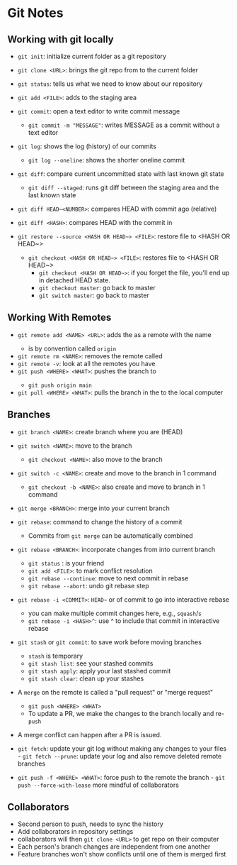 # Git Notes

## Working with git locally

- `git init`: initialize current folder as a git repository
- `git clone <URL>`: brings the git repo from <URL> to the current folder
- `git status`: tells us what we need to know about our repository

- `git add <FILE>`: adds <FILE> to the staging area
- `git commit`: open a text editor to write commit message
  - `git commit -m "MESSAGE"`: writes MESSAGE as a commit without a text editor

- `git log`: shows the log (history) of our commits
  - `git log --oneline`: shows the shorter oneline commit

- `git diff`: compare current uncommitted state with last known git state
  - `git diff --staged`: runs git diff between the staging area and the last known state
- `git diff HEAD~<NUMBER>`: compares HEAD with commit <NUMBER> ago (relative)
- `git diff <HASH>`: compares HEAD with the commit in <HASH>

- `git restore --source <HASH OR HEAD~> <FILE>`: restore file to <HASH OR HEAD~>
  - `git checkout <HASH OR HEAD~> <FILE>`: restores file to <HASH OR HEAD~>
    - `git checkout <HASH OR HEAD~>`: if you forget the file, you'll end up in detached HEAD state.
    - `git checkout master`: go back to master
    - `git switch master`: go back to master

## Working With Remotes

- `git remote add <NAME> <URL>`: adds the <URL> as a remote with the name <NAME>
  - <NAME> is by convention called `origin`
- `git remote rm <NAME>`: removes the remote called <NAME>
- `git remote -v`: look at all the remotes you have
- `git push <WHERE> <WHAT>`: pushes the <WHAT> branch to <WHERE>
  - `git push origin main`
- `git pull <WHERE> <WHAT>`: pulls the <WHAT> branch in the <WHERE> to the local computer

## Branches

- `git branch <NAME>`: create branch <NAME> where you are (HEAD)
- `git switch <NAME>`: move to the branch <NAME>
  - `git checkout <NAME>`: also move to the branch <NAME>
- `git switch -c <NAME>`: create and move to the branch <NAME> in 1 command
  - `git checkout -b <NAME>`: also create and move to branch <NAME> in 1 command

- `git merge <BRANCH>`: merge <BRANCH> into your current branch
- `git rebase`: command to change the history of a commit
  - Commits from `git merge` can be automatically combined
- `git rebase <BRANCH>`: incorporate changes from <BRANCH> into current branch
  - `git status` : is your friend
  - `git add <FILE>`: to mark conflict resolution
  - `git rebase --continue`: move to next commit in rebase
  - `git rebase --abort`: undo git rebase step
- `git rebase -i <COMMIT>`: `HEAD~` or <HASH> of commit to go into interactive rebase
  - you can make multiple commit changes here, e.g., `squash`/`s`
  - `git rebase -i <HASH>^`: use ^ to include that commit in interactive rebase
- `git stash` or `git commit`: to save work before moving branches
  - `stash` is temporary
  - `git stash list`: see your stashed commits
  - `git stash apply`: apply your last stashed commit
  - `git stash clear`: clean up your stashes

- A `merge` on the remote is called a "pull request" or "merge request"
  - `git push <WHERE> <WHAT>`
  - To update a PR, we make the changes to the branch locally and re-`push`

- A merge conflict can happen after a PR is issued.
- `git fetch`: update your git log without making any changes to your files
        - `git fetch --prune`: update your log and also remove deleted remote branches

- `git push -f <WHERE> <WHAT>`: force push to the remote <WHERE> the branch <WHAT>
        - `git push --force-with-lease` <WHERE> <WHAT> more mindful of collaborators

## Collaborators

- Second person to push, needs to sync the history
- Add collaborators in repository settings
- collaborators will then `git clone <URL>` to get repo on their computer
- Each person's branch changes are independent from one another
- Feature branches won't show conflicts until one of them is merged first